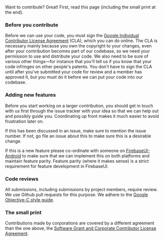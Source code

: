 Want to contribute? Great! First, read this page (including the small print at
the end).

### Before you contribute

Before we can use your code, you must sign the [Google Individual Contributor
License Agreement](https://cla.developers.google.com/about/google-individual)
(CLA), which you can do online. The CLA is necessary mainly because you own the
copyright to your changes, even after your contribution becomes part of our
codebase, so we need your permission to use and distribute your code. We also
need to be sure of various other things—for instance that you'll tell us if you
know that your code infringes on other people's patents. You don't have to sign
the CLA until after you've submitted your code for review and a member has
approved it, but you must do it before we can put your code into our codebase.

### Adding new features

Before you start working on a larger contribution, you should get in touch with
us first through the issue tracker with your idea so that we can help out and
possibly guide you. Coordinating up front makes it much easier to avoid
frustration later on.

If this has been discussed in an issue, make sure to mention the issue number.
If not, go file an issue about this to make sure this is a desirable change.

If this is a new feature please co-ordinate with someone on [FirebaseUI-Android](https://github.com/jointaction/FirebaseUI-Android)
to make sure that we can implement this on both platforms and maintain feature parity.
Feature parity (where it makes sense) is a strict requirement for feature development in FirebaseUI.

### Code reviews

All submissions, including submissions by project members, require review. We
use Github pull requests for this purpose. We adhere to the
[Google Objective-C style guide](https://google.github.io/styleguide/objcguide.xml).

### The small print

Contributions made by corporations are covered by a different agreement than the
one above, the [Software Grant and Corporate Contributor License
Agreement](https://cla.developers.google.com/about/google-corporate).
